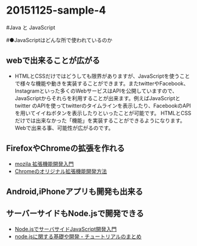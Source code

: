 # 20151125-sample-4
#Java と JavaScript

#●JavaScriptはどんな所で使われているのか

## webで出来ることが広がる
- HTMLとCSSだけではどうしても限界がありますが、JavaScriptを使うことで様々な機能や動きを実装することができます。またtwitterやFacebook、   Instagramといった多くのWebサービスはAPIを公開していますので、JavaScriptからそれらを利用することが出来ます。例えばJavaScriptとtwitter   のAPIを使ってtwitterのタイムラインを表示したり、FacebookのAPIを用いてイイねボタンを表示したりといったことが可能です。            HTMLとCSSだけでは出来なかった「機能」を実装することができるようになります。Webで出来る事、可能性が広がるのです。 
## FirefoxやChromeの拡張を作れる

 - [mozila 拡張機能開発入門](https://dev.mozilla.jp/2009/09/intro/)
 - [Chromeのオリジナル拡張機能開発方法](http://liginc.co.jp/web/tool/browser/163575)
 
## Android,iPhoneアプリも開発も出来る

## サーバーサイドもNode.jsで開発できる

- [Node.jsでサーバサイドJavaScript開発入門](http://www.atmarkit.co.jp/fwcr/index/index_nodejs.html)
- [node.jsに関する基礎や開発・チュートリアルのまとめ](http://phpspot.org/blog/archives/2011/02/nodejs.html)







